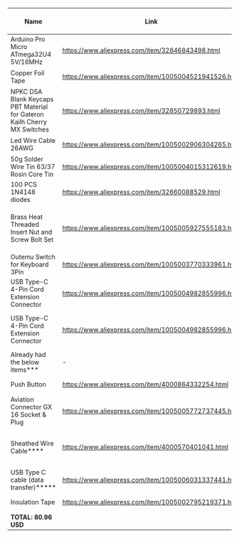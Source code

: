 | Name                                                                     | Link                                                  | Option                                                | Price per unit | Shipping | Total units* | Total | Screenshot                                                                                                                                                              |
|--------------------------------------------------------------------------|-------------------------------------------------------|-------------------------------------------------------|----------------|----------|--------------|-------|-------------------------------------------------------------------------------------------------------------------------------------------------------------------------|
| Arduino Pro Micro ATmega32U4 5V/16MHz                                    | https://www.aliexpress.com/item/32846843498.html      | Type-C                                                | 3.51           | 0.28     | 2            | 7.58  | ![Arduino_Pro_Micro_ATmega32U4_5V16MHz](./screenshots/Arduino_Pro_Micro_ATmega32U4_5V16MHz.png)                                                                         |
| Copper Foil Tape                                                         | https://www.aliexpress.com/item/1005004521941526.html | Width: 3mm, Length: 10m                               | 0.99           | 0        | 1            | 0.99  | ![Copper_Foil_Tape](./screenshots/Copper_Foil_Tape.png)                                                                                                                 |
| NPKC DSA Blank Keycaps PBT Material for Gateron Kailh Cherry MX Switches | https://www.aliexpress.com/item/32850729893.html      | 86pcs**                                               | 26.28          | 0        | 1            | 26.28 | ![NPKC_DSA_Blank_Keycaps_PBT_Material_for_Gateron_Kailh_Cherry_MX_Switches](./screenshots/NPKC_DSA_Blank_Keycaps_PBT_Material_for_Gateron_Kailh_Cherry_MX_Switches.png) |
| Led Wire Cable 26AWG                                                     | https://www.aliexpress.com/item/1005002906304265.html | Color: 6pin, Length: 5m                               | 2.22           | 0        | 1            | 2.22  | ![Led_Wire_Cable_26AWG](./screenshots/Led_Wire_Cable_26AWG.png)                                                                                                         |
| 50g Solder Wire Tin 63/37 Rosin Core Tin                                 | https://www.aliexpress.com/item/1005004015312619.html | Diameter: 50g 0.8mm                                   | 1.97           | 0.97     | 1            | 2.94  | ![50g_Solder_Wire_Tin_6337_Rosin_Core_Tin](./screenshots/50g_Solder_Wire_Tin_6337_Rosin_Core_Tin.png)                                                                   |
| 100 PCS 1N4148 diodes                                                    | https://www.aliexpress.com/item/32660088529.html      | default                                               | 0.62           | 0        | 1            | 0.62  | ![100_PCS_1N4148_diodes](./screenshots/100_PCS_1N4148_diodes.png)                                                                                                       |
| Brass Heat Threaded Insert Nut and Screw Bolt Set                        | https://www.aliexpress.com/item/1005005927555183.html | Size: M3x3x4.2 (20set), Color: Countersunk head       | 1.35           | 0        | 1            | 1.35  | ![Brass_Heat_Threaded_Insert_Nut_and_Screw_Bolt_Set](./screenshots/Brass_Heat_Threaded_Insert_Nut_and_Screw_Bolt_Set.png)                                               |
| Outemu Switch for Keyboard 3Pin                                          | https://www.aliexpress.com/item/1005003770333961.html | Color: Brown switch, Axis Body: 70pcs                 | 11.05          | was 7.73 | 1            | 18.78 | ![Outemu_Switch_for_Keyboard_3Pin](./screenshots/Outemu_Switch_for_Keyboard_3Pin.png)                                                                                   |
| USB Type-C 4-Pin Cord Extension Connector                                | https://www.aliexpress.com/item/1005004982855996.html | Color: 25cm, Cable Length: 4pin Type-C Male           | 1.28           | 0.51     | 2            | 3.79  | ![USB_Type](./screenshots/USB_Type-C_4-Pin_Cord_Extension_Connector_male.png)                                                                                           |
| USB Type-C 4-Pin Cord Extension Connector                                | https://www.aliexpress.com/item/1005004982855996.html | Color: 25cm, Cable Length: 4pin Type-C Female         | 1.28           | 0.51     | 2            | 3.79  | ![USB_Type](./screenshots/USB_Type-C_4-Pin_Cord_Extension_Connector_female.png)                                                                                         |
| Already had the below items***                                           | -                                                     | -                                                     | -              | -        | -            | -     | -                                                                                                                                                                       |
| Push Button                                                              | https://www.aliexpress.com/item/4000864332254.html    | Color: 6x6x8                                          | 1.06           | 0.81     | 1            | 1.87  | ![Push_Button](./screenshots/Push_Button.png)                                                                                                                           |
| Aviation Connector GX 16 Socket & Plug                                   | https://www.aliexpress.com/item/1005005772737445.html | Connector Type: 1set, Pins: GX-16 3pin                | 0.42           | 1.73     | 2            | 4.3   | ![Aviation_Connector_GX_16_Socket_Plug](./screenshots/Aviation_Connector_GX_16_Socket_Plug.png)                                                                         |
| Sheathed Wire Cable****                                                  | https://www.aliexpress.com/item/4000570401041.html    | Color: Black 24AWG, Length: 2m, Specification: 3Cores | 2.00           | 0.41     | 1            | 2.41  | ![Sheathed_Wire_Cable](./screenshots/Sheathed_Wire_Cable.png)                                                                                                           |
| USB Type C cable (data transfer)*****                                    | https://www.aliexpress.com/item/1005006031337441.html | Color: Black-1.5m                                     | 1.39           | 0        | 1            | 1.39  | ![USB_Type_C_cable_data_transfer](./screenshots/USB_Type_C_cable_data_transfer.png)                                                                                     |
| Insulation Tape                                                          | https://www.aliexpress.com/item/1005002795219371.html | Color: black                                          | 1.79           | 0.86     | 1            | 2.65  | ![Insulation_Tape](./screenshots/Insulation_Tape.png)                                                                                                                   |
| **TOTAL: 80.96 USD**                                                     |                                                       |                                                       |                |          |              |       |                                                                                                                                                                         |
